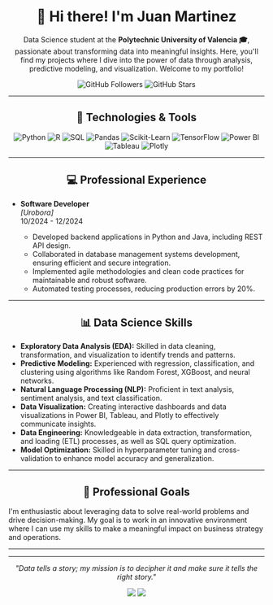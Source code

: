 <h1 align="center">👋 Hi there! I'm Juan Martinez</h1>

<p align="center">
  Data Science student at the <strong>Polytechnic University of Valencia 🎓</strong>, passionate about transforming data into meaningful insights. Here, you'll find my projects where I dive into the power of data through analysis, predictive modeling, and visualization. Welcome to my portfolio!
</p>

<p align="center">
  <img src="https://img.shields.io/github/followers/juanmartineezz?style=social" alt="GitHub Followers">
  <img src="https://img.shields.io/github/stars/juanmartineezz?style=social" alt="GitHub Stars">
</p>

---


<h2 align="center">🚀 Technologies & Tools</h2>

<div align="center">
  
  ![Python](https://img.shields.io/badge/-Python-3776AB?style=for-the-badge&logo=python&logoColor=white)
  ![R](https://img.shields.io/badge/-R-276DC3?style=for-the-badge&logo=r&logoColor=white)
  ![SQL](https://img.shields.io/badge/-SQL-4479A1?style=for-the-badge&logo=postgresql&logoColor=white)
  ![Pandas](https://img.shields.io/badge/-Pandas-150458?style=for-the-badge&logo=pandas)
  ![Scikit-Learn](https://img.shields.io/badge/-Scikit%20Learn-F7931E?style=for-the-badge&logo=scikit-learn&logoColor=white)
  ![TensorFlow](https://img.shields.io/badge/-TensorFlow-FF6F00?style=for-the-badge&logo=tensorflow&logoColor=white)
  ![Power BI](https://img.shields.io/badge/-Power%20BI-F2C811?style=for-the-badge&logo=powerbi&logoColor=black)
  ![Tableau](https://img.shields.io/badge/-Tableau-E97627?style=for-the-badge&logo=tableau&logoColor=white)
  ![Plotly](https://img.shields.io/badge/-Plotly-3f4f75?style=for-the-badge&logo=plotly&logoColor=white)
  
</div>

---

<h2 align="center">💻 Professional Experience</h2>

- **Software Developer**  
  <em>[Urobora]</em>  
  10/2024 - 12/2024

  - Developed backend applications in Python and Java, including REST API design.
  - Collaborated in database management systems development, ensuring efficient and secure integration.
  - Implemented agile methodologies and clean code practices for maintainable and robust software.
  - Automated testing processes, reducing production errors by 20%.

---

<h2 align="center">📊 Data Science Skills</h2>

- **Exploratory Data Analysis (EDA):** Skilled in data cleaning, transformation, and visualization to identify trends and patterns.
- **Predictive Modeling:** Experienced with regression, classification, and clustering using algorithms like Random Forest, XGBoost, and neural networks.
- **Natural Language Processing (NLP):** Proficient in text analysis, sentiment analysis, and text classification.
- **Data Visualization:** Creating interactive dashboards and data visualizations in Power BI, Tableau, and Plotly to effectively communicate insights.
- **Data Engineering:** Knowledgeable in data extraction, transformation, and loading (ETL) processes, as well as SQL query optimization.
- **Model Optimization:** Skilled in hyperparameter tuning and cross-validation to enhance model accuracy and generalization.
  
---

<h2 align="center">🎯 Professional Goals</h2>

I'm enthusiastic about leveraging data to solve real-world problems and drive decision-making. My goal is to work in an innovative environment where I can use my skills to make a meaningful impact on business strategy and operations.

---


---

<p align="center">
  <i>"Data tells a story; my mission is to decipher it and make sure it tells the right story."</i>
</p>

<p align="center">
  <a href="https://www.linkedin.com/in/juan-mart%C3%ADnez-urdaci-a4a2022b5/"><img src="https://img.shields.io/badge/-LinkedIn-0A66C2?style=for-the-badge&logo=linkedin&logoColor=white"></a>
  <a href="https://github.com/juanmartineezz"><img src="https://img.shields.io/badge/-GitHub-181717?style=for-the-badge&logo=github&logoColor=white"></a>
</p>






